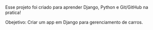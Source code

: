 Esse projeto foi criado para aprender Django, Python e Git/GitHub na pratica!

Obejetivo: Criar um app em Django para gerenciamento de carros.
